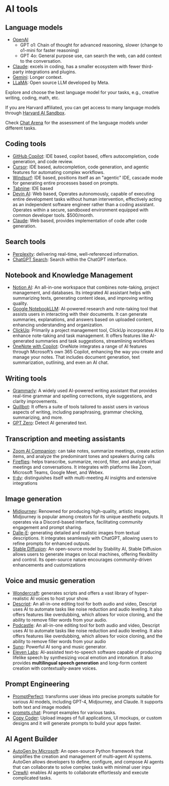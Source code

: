 # AI tools

## Language models

- [OpenAI](https://chatgpt.com/)
    - GPT o1: Chain of thought for advanced reasoning, slower (change to o1-mini for faster reasoning)
    - GPT 4o: General purpose use, can search the web, can add context to the conversation.
- [Claude](https://www.anthropic.com/): excels in coding, has a smaller ecosystem with fewer third-party integrations and plugins.
- [Gemini](https://gemini.google.com/): Longer context.
- [LLaMA](https://www.llama.com/): Open source LLM developed by Meta.

Explore and choose the best language model for your tasks, e.g., creative writing, coding, math, etc.

If you are Harvard affiliated, you can get access to many language models through [Harvard AI Sandbox](https://huit.harvard.edu/ai-sandbox).

Check [Chat Arena](https://lmarena.ai/?leaderboard) for the assessment of the language models under different tasks.

## Coding tools

- [GitHub Copilot](https://github.com/features/copilot): IDE based, copilot based, offers autocompletion, code generation, and code review.
- [Cursor](https://www.cursor.com/): IDE based, autocompletion, code generation, and agentic features for automating complex workflows.
- [Windsurf](https://windsurf.dev/): IDE based, positions itself as an "agentic" IDE, cascade mode for generating entire processes based on prompts.
- [Tabnine](https://www.tabnine.com/): IDE based
- [Devin AI](https://devin.ai/): Web based, Operates autonomously, capable of executing entire development tasks without human intervention, effectively acting as an independent software engineer rather than a coding assistant. Operates within a secure, sandboxed environment equipped with common developer tools. $500/month.
- [Claude](https://www.anthropic.com/): Web based, provides implementation of code after code generation.

## Search tools

- [Perplexity](https://www.perplexity.ai/): delivering real-time, well-referenced information.
- [ChatGPT Search](https://chatgpt.com/?hints=search): Search within the ChatGPT interface.



## Notebook and Knowledge Management

- [Notion AI](https://www.notion.com/help/guides/category/ai): An all-in-one workspace that combines note-taking, project management, and databases. Its integrated AI assistant helps with summarizing texts, generating content ideas, and improving writing quality.
- [Google NotebookLLM](https://notebooklm.google.com/): AI-powered research and note-taking tool that assists users in interacting with their documents. It can generate summaries, explanations, and answers based on uploaded content, enhancing understanding and organization.
- [ClickUp](https://clickup.com/): Primarily a project management tool, ClickUp incorporates AI to enhance note-taking and task management. It offers features like AI-generated summaries and task suggestions, streamlining workflows
- [OneNote with Copilot](https://support.microsoft.com/en-us/office/welcome-to-copilot-in-onenote-34b30802-02ae-4676-a88c-82f8d5e586dd): OneNote integrates a range of AI features through Microsoft’s own 365 Copilot, enhancing the way you create and manage your notes. That includes document generation, text summarization, outlining, and even an AI chat.

## Writing tools

- [Grammarly](https://www.grammarly.com/): A widely used AI-powered writing assistant that provides real-time grammar and spelling corrections, style suggestions, and clarity improvements. 
- [Quillbot](https://quillbot.com/): It offers a suite of tools tailored to assist users in various aspects of writing, including paraphrasing, grammar checking, summarizing, and more.
- [GPT Zero](https://www.gptzero.com/): Detect AI generated text.

## Transcription and meeting assistants

- [Zoom AI Companion](https://www.zoom.com/en/ai-assistant/): can take notes, summarize meetings, create action items, and analyze the predominant tones and speakers during calls
- [Fireflies](https://fireflies.ai/): helps transcribe, summarize, record, filter, and analyze virtual meetings and conversations. It integrates with platforms like Zoom, Microsoft Teams, Google Meet, and Webex.
- [tl;dv](https://tldv.io/): distinguishes itself with multi-meeting AI insights and extensive integrations

## Image generation

- [Midjourney](https://www.midjourney.com/): Renowned for producing high-quality, artistic images, Midjourney is popular among creators for its unique aesthetic outputs. It operates via a Discord-based interface, facilitating community engagement and prompt sharing.
- [Dalle-E](https://labs.openai.com/a/dalle-e): generating detailed and realistic images from textual descriptions. It integrates seamlessly with ChatGPT, allowing users to refine prompts for enhanced outputs.
- [Stable Diffusion](https://huggingface.co/stabilityai): An open-source model by Stability AI, Stable Diffusion allows users to generate images on local machines, offering flexibility and control. Its open-source nature encourages community-driven enhancements and customizations

## Voice and music generation

- [Wondercraft](https://www.wondercraft.ai/): generates scripts and offers a vast library of hyper-realistic AI voices to host your show. 
- [Descript](https://www.descript.com/): An all-in-one editing tool for both audio and video, Descript uses AI to automate tasks like noise reduction and audio leveling. It also offers features like overdubbing, which allows for voice cloning, and the ability to remove filler words from your audio.
- [Podcastle](https://podcastle.ai/): An all-in-one editing tool for both audio and video, Descript uses AI to automate tasks like noise reduction and audio leveling. It also offers features like overdubbing, which allows for voice cloning, and the ability to remove filler words from your audio
- [Suno](https://suno.com/): Powerful AI song and music generator.
- [Eleven Labs](https://elevenlabs.io/): AI-assisted text-to-speech software capable of producing lifelike speech by synthesizing vocal emotion and intonation. It also provides **multilingual speech generation** and long-form content creation with contextually-aware voices.

## Prompt Engineering

- [PromptPerfect](https://promptperfect.jina.ai/): transforms user ideas into precise prompts suitable for various AI models, including GPT-4, Midjourney, and Claude. It supports both text and image models
- [prompts.chat](https://prompts.chat/): Prompt examples for various tasks.
- [Copy Coder](https://copycoder.ai/): Upload images of full applications, UI mockups, or custom designs and it will generate prompts to build your apps faster.

## AI Agent Builder

- [AutoGen by Microsoft](https://microsoft.github.io/autogen/0.2/): An open-source Python framework that simplifies the creation and management of multi-agent AI systems. AutoGen allows developers to define, configure, and compose AI agents that can collaborate to solve complex tasks with minimal user inpu
- [CrewAI](https://www.crewai.com/): enables AI agents to collaborate effortlessly and execute complicated tasks. 